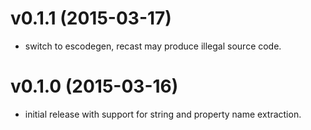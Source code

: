 # v0.1.1 (2015-03-17)

- switch to escodegen, recast may produce illegal source code.


# v0.1.0 (2015-03-16)

- initial release with support for string and property name extraction.

